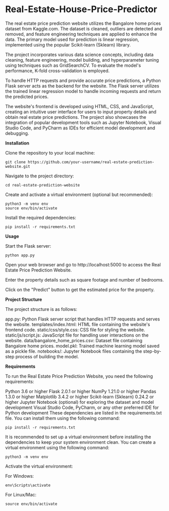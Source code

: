# Real-Estate-House-Price-Predictor

The real estate price prediction website utilizes the Bangalore home prices dataset from Kaggle.com. The dataset is cleaned, outliers are detected and removed, and feature engineering techniques are applied to enhance the data. The primary model used for prediction is linear regression, implemented using the popular Scikit-learn (Sklearn) library.

The project incorporates various data science concepts, including data cleaning, feature engineering, model building, and hyperparameter tuning using techniques such as GridSearchCV. To evaluate the model's performance, K-fold cross-validation is employed.

To handle HTTP requests and provide accurate price predictions, a Python Flask server acts as the backend for the website. The Flask server utilizes the trained linear regression model to handle incoming requests and return the predicted prices.

The website's frontend is developed using HTML, CSS, and JavaScript, creating an intuitive user interface for users to input property details and obtain real estate price predictions. The project also showcases the integration of popular development tools such as Jupyter Notebook, Visual Studio Code, and PyCharm as IDEs for efficient model development and debugging.

**Installation**

Clone the repository to your local machine:

```
git clone https://github.com/your-username/real-estate-prediction-website.git
```
Navigate to the project directory:

```
cd real-estate-prediction-website
```
Create and activate a virtual environment (optional but recommended):

```
python3 -m venv env
source env/bin/activate
```

Install the required dependencies:

```
pip install -r requirements.txt
```

**Usage**

Start the Flask server:

```
python app.py
```

Open your web browser and go to http://localhost:5000 to access the Real Estate Price Prediction Website.

Enter the property details such as square footage and number of bedrooms.

Click on the "Predict" button to get the estimated price for the property.

**Project Structure**

The project structure is as follows:

app.py: Python Flask server script that handles HTTP requests and serves the website.
templates/index.html: HTML file containing the website's frontend code.
static/css/style.css: CSS file for styling the website.
static/js/script.js: JavaScript file for handling user interactions on the website.
data/bangalore_home_prices.csv: Dataset file containing Bangalore home prices.
model.pkl: Trained machine learning model saved as a pickle file.
notebooks/: Jupyter Notebook files containing the step-by-step process of building the model.

**Requirements**

To run the Real Estate Price Prediction Website, you need the following requirements:

Python 3.6 or higher
Flask 2.0.1 or higher
NumPy 1.21.0 or higher
Pandas 1.3.0 or higher
Matplotlib 3.4.2 or higher
Scikit-learn (Sklearn) 0.24.2 or higher
Jupyter Notebook (optional) for exploring the dataset and model development
Visual Studio Code, PyCharm, or any other preferred IDE for Python development
These dependencies are listed in the requirements.txt file. You can install them using the following command:
```
pip install -r requirements.txt
```

It is recommended to set up a virtual environment before installing the dependencies to keep your system environment clean. You can create a virtual environment using the following command:
```
python3 -m venv env
```

Activate the virtual environment:

For Windows:
```
env\Scripts\activate
```

For Linux/Mac:
```
source env/bin/activate
```



